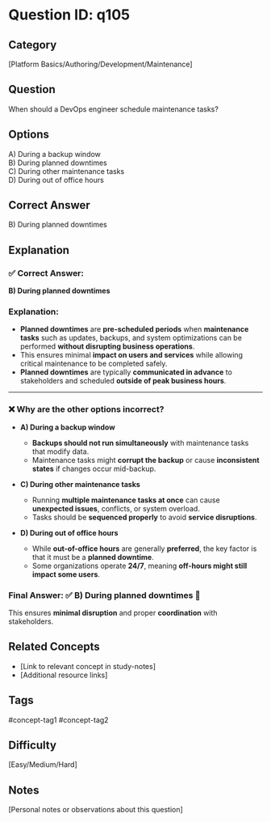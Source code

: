 # Question ID: q105

## Category
[Platform Basics/Authoring/Development/Maintenance]

## Question
When should a DevOps engineer schedule maintenance tasks?

## Options
A) During a backup window  <br /> 
B) During planned downtimes  <br /> 
C) During other maintenance tasks  <br /> 
D) During out of office hours  <br /> 

## Correct Answer
B) During planned downtimes  <br /> 

## Explanation
### ✅ **Correct Answer:**  
**B) During planned downtimes**  

### **Explanation:**  
- **Planned downtimes** are **pre-scheduled periods** when **maintenance tasks** such as updates, backups, and system optimizations can be performed **without disrupting business operations**.  
- This ensures minimal **impact on users and services** while allowing critical maintenance to be completed safely.  
- **Planned downtimes** are typically **communicated in advance** to stakeholders and scheduled **outside of peak business hours**.

---

### ❌ **Why are the other options incorrect?**  
- **A) During a backup window**  
  - **Backups should not run simultaneously** with maintenance tasks that modify data.  
  - Maintenance tasks might **corrupt the backup** or cause **inconsistent states** if changes occur mid-backup.  

- **C) During other maintenance tasks**  
  - Running **multiple maintenance tasks at once** can cause **unexpected issues**, conflicts, or system overload.  
  - Tasks should be **sequenced properly** to avoid **service disruptions**.  

- **D) During out of office hours**  
  - While **out-of-office hours** are generally **preferred**, the key factor is that it must be a **planned downtime**.  
  - Some organizations operate **24/7**, meaning **off-hours might still impact some users**.  

### **Final Answer:** ✅ **B) During planned downtimes** 🚀  
This ensures **minimal disruption** and proper **coordination** with stakeholders.
## Related Concepts
- [Link to relevant concept in study-notes]
- [Additional resource links]

## Tags
#concept-tag1 #concept-tag2

## Difficulty
[Easy/Medium/Hard]

## Notes
[Personal notes or observations about this question]